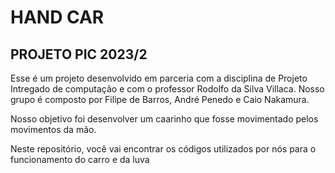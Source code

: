 # HAND CAR
## PROJETO PIC 2023/2
Esse é um projeto desenvolvido em parceria com a disciplina de Projeto Intregado de computação e com o professor Rodolfo da Silva Villaca.
Nosso grupo é composto por Filipe de Barros, André Penedo e Caio Nakamura.

Nosso objetivo foi desenvolver um caarinho que fosse movimentado pelos movimentos da mão.

Neste repositório, você vai encontrar os códigos utilizados por nós para o funcionamento do carro e da luva
